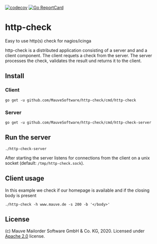 [![codecov](https://codecov.io/gh/MauveSoftware/http-check/branch/main/graph/badge.svg)](https://codecov.io/gh/MauveSoftware/http-check)
[![Go ReportCard](http://goreportcard.com/badge/MauveSoftware/http-check)](http://goreportcard.com/report/MauveSoftware/http-check)

# http-check
Easy to use http(s) check for nagios/icinga

http-check is a distributed application consisting of a server and and a client component. The client requets a check from the server. The server processes the check, validates the result und returns it to the client.

## Install

### Client
```
go get -u github.com/MauveSoftware/http-check/cmd/http-check
```

### Server
```
go get -u github.com/MauveSoftware/http-check/cmd/http-check-server
```

## Run the server
```
./http-check-server
```

After starting the server listens for connections from the client on a unix socket (default: ``/tmp/http-check.sock``).

## Client usage
In this example we check if our homepage is available and if the closing body is present

```
./http-check -h www.mauve.de -s 200 -b '</body>'
```

## License
(c) Mauve Mailorder Software GmbH & Co. KG, 2020. Licensed under [Apache 2.0](LICENSE) license.

